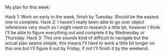 My plan for this week:

Hack 1: Work on early in the week, finish by Tuesday. Should be the easiest one to complete.
Hack 2: I haven't really been able to go over object references very much so I might need to research a little bit, however I think I'll be able to figure everything out and complete it by Wednesday or Thursday.
Hack 3: This one sounds kind of difficult to navigate but the actual plan seems simple, this means I'll have to work a little bit longer on this one but I'll figure it out by Friday, if not I'll finish it by the weekend.
